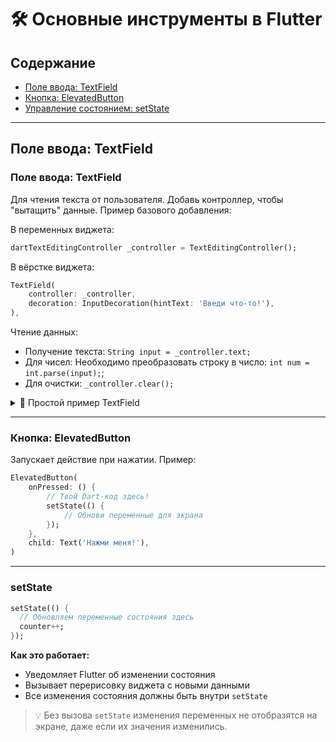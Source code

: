 # 🛠️ Основные инструменты в Flutter

## Содержание

- [Поле ввода: TextField](#поле-ввода-textfield)
- [Кнопка: ElevatedButton](#кнопка-elevatedbutton)
- [Управление состоянием: setState](#setstate)

---

## Поле ввода: TextField

### Поле ввода: TextField

Для чтения текста от пользователя. Добавь контроллер, чтобы "вытащить" данные.
Пример базового добавления:

В переменных виджета:

```dart
dartTextEditingController _controller = TextEditingController();
```

В вёрстке виджета:

```dart
TextField(
    controller: _controller,
    decoration: InputDecoration(hintText: 'Введи что-то!'),
),
```

Чтение данных:

* Получение текста: `String input = _controller.text;`
* Для чисел: Необходимо преобразовать строку в число: `int num = int.parse(input);`;
* Для очистки: `_controller.clear();`

<details>
<summary>📌 Простой пример TextField</summary>

```dart
import 'package:flutter/material.dart';

void main() => runApp(const MyApp());

class MyApp extends StatelessWidget {
  const MyApp({super.key});

  @override
  Widget build(BuildContext context) {
    return const MaterialApp(
      home: TextFieldExample(),
    );
  }
}

class TextFieldExample extends StatefulWidget {
  const TextFieldExample({super.key});

  @override
  State<TextFieldExample> createState() => _TextFieldExampleState();
}

class _TextFieldExampleState extends State<TextFieldExample> {
  final TextEditingController _controller = TextEditingController();

  @override
  Widget build(BuildContext context) {
    return Scaffold(
      body: Center(
        child: TextField(
          controller: _controller,
          decoration: const InputDecoration(
            hintText: 'Введите текст',
            border: OutlineInputBorder(),
          ),
        ),
      ),
    );
  }
}
```

</details>

---

### Кнопка: ElevatedButton

Запускает действие при нажатии.
Пример:

```dart
ElevatedButton(
    onPressed: () {
        // Твой Dart-код здесь!
        setState(() {
            // Обнови переменные для экрана
        });
    },
    child: Text('Нажми меня!'),
)
```

---

### setState

```dart
setState(() {
  // Обновляем переменные состояния здесь
  counter++;
});
```

**Как это работает:**
- Уведомляет Flutter об изменении состояния
- Вызывает перерисовку виджета с новыми данными
- Все изменения состояния должны быть внутри `setState`

> 💡 Без вызова `setState` изменения переменных не отобразятся на экране, даже если их значения изменились.
